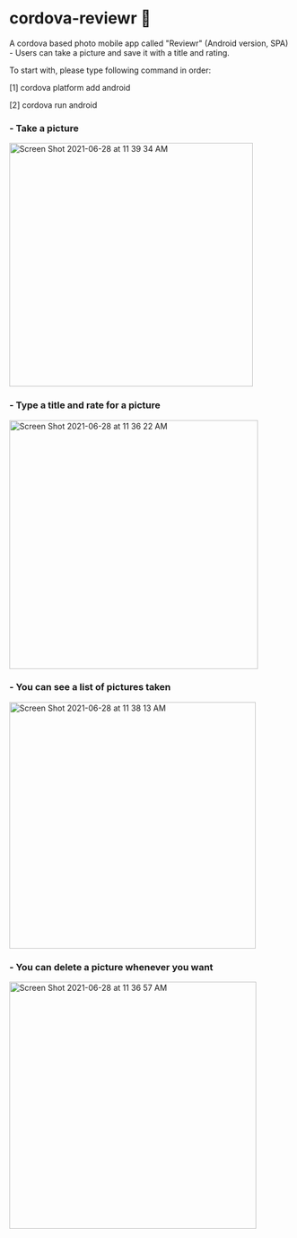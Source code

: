 # cordova-reviewr 📸
A cordova based photo mobile app called "Reviewr" (Android version, SPA) - Users can take a picture and save it with a title and rating. 

To start with, please type following command in order:

[1] cordova platform add android

[2] cordova run android

### - Take a picture
<img width="434" alt="Screen Shot 2021-06-28 at 11 39 34 AM" src="https://user-images.githubusercontent.com/72294886/123571652-a3d4cb00-d805-11eb-82af-12e0ceea48a7.png">

### - Type a title and rate for a picture
<img width="443" alt="Screen Shot 2021-06-28 at 11 36 22 AM" src="https://user-images.githubusercontent.com/72294886/123571527-607a5c80-d805-11eb-9e4b-9ba6d608e11d.png">

### - You can see a list of pictures taken
 <img width="439" alt="Screen Shot 2021-06-28 at 11 38 13 AM" src="https://user-images.githubusercontent.com/72294886/123571515-5a847b80-d805-11eb-9da7-144101eb5e9b.png">

### - You can delete a picture whenever you want
<img width="440" alt="Screen Shot 2021-06-28 at 11 36 57 AM" src="https://user-images.githubusercontent.com/72294886/123571532-63754d00-d805-11eb-803a-6fe1c22815dc.png">


